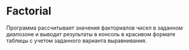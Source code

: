 # Factorial
Программа рассчитывает значения факториалов чисел в заданном диапозоне и выводит результаты в консоль в красивом формате таблицы с учетом заданного варианта выравнивания. 
